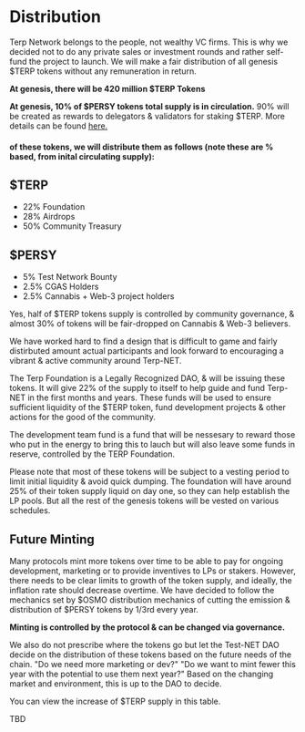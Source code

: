 # Distribution


Terp Network belongs to the people, not wealthy VC firms. This is why we decided not to do any private sales or investment rounds and rather self-fund the project to launch. We will make a fair distribution of all genesis $TERP tokens without any remuneration in return. 

**At genesis, there will be 420 million $TERP Tokens** 

**At genesis, 10% of $PERSY tokens total supply is in circulation.**
 90% will be created as rewards to delegators & validators for staking $TERP. More details can be found [here.]()

#### **of these tokens, we will distribute them as follows (note these are % based, from inital circulating supply):**

## $TERP
- 22% Foundation
- 28% Airdrops
- 50% Community Treasury

## $PERSY
- 5% Test Network Bounty 
- 2.5% CGAS Holders
- 2.5% Cannabis + Web-3 project holders


Yes, half of $TERP tokens supply is controlled by community governance, & almost 30% of tokens will be fair-dropped on Cannabis & Web-3 believers.

We have worked hard to find a design that is difficult to game and fairly distirbuted amount actual participants and look forward to encouraging a vibrant & active community around Terp-NET.

The Terp Foundation is a Legally Recognized DAO, & will be issuing these tokens. It will give 22% of the supply to itself to help guide and fund Terp-NET in the first months and years. These funds will be used to ensure sufficient liquidity of the $TERP token, fund development projects & other actions for the good of the community. 

The development team fund is a fund that will be nessesary to reward those who put in the energy to bring this to lauch but will also leave some funds in reserve, controlled by the TERP Foundation.

Please note that most of these tokens will be subject to a vesting period to limit initial liquidity & avoid quick dumping. The foundation will have around 25% of their token supply liquid on day one, so they can help establish the LP pools. But all the rest of the genesis tokens will be vested on various schedules. 

## Future Minting

Many protocols mint more tokens over time to be able to pay for ongoing development, marketing or to provide inventives to LPs or stakers. However, there needs to be clear limits to growth of the token supply, and ideally, the inflation rate should decrease overtime. We have decided to follow the mechanics set by $OSMO distribution mechanics of cutting the emission & distribution of $PERSY tokens by 1/3rd every year.

**Minting is controlled by the protocol & can be changed via governance.**

We also do not prescribe where the tokens go but let the Test-NET DAO decide on the distribution of these tokens based on the future needs of the chain. "Do we need more marketing or dev?" "Do we want to mint fewer this year with the potential to use them next year?" Based on the changing market and environment, this is up to the DAO to decide.

You can view the increase of $TERP supply in this table.

TBD